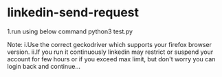 # linkedin-send-request
1.run using below command
python3 test.py

Note: 
i.Use the correct geckodriver which supports your firefox browser version.
ii.If you run it continuously linkedin may restrict or suspend your account for few hours or if you exceed max limit, but don't worry you can login back and continue...
